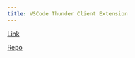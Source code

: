 ```yaml
---
title: VSCode Thunder Client Extension
---
```


[Link](https://www.thunderclient.com/)

[Repo](https://github.com/thunderclient/thunder-client-support)
